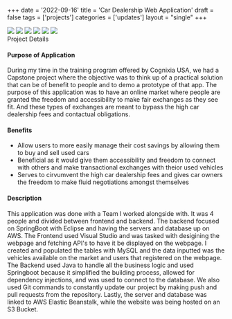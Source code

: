 +++
date = '2022-09-16'
title = 'Car Dealership Web Application'
draft = false
tags = ['projects']
categories = ['updates']
layout = "single"
+++

<section class="container">
    <div class="slider-wrapper">
        <div class="slider">
        <img id="Car1" src="https://image-ms.s3.amazonaws.com/Car1.png"></img>
        <img id="Car2" src="https://image-ms.s3.amazonaws.com/Car2.png"></img>
        <img id="Car3" src="https://image-ms.s3.amazonaws.com/Car3.png"></img>
        <img id="Car4" src="https://image-ms.s3.amazonaws.com/Car4.png"></img>
        <img id="Car5" src="https://image-ms.s3.amazonaws.com/Car5.png"></img>
        <img id="Car6" src="https://image-ms.s3.amazonaws.com/Car6.png"></img>
        </div>
        <div class="slider-caption" id="caption-Car1" style="display: none;"><p>Home Page</p></div>
        <script>
        document.addEventListener('DOMContentLoaded', function() {
            function showCaptionForHash() {
                // Hide all captions
                document.querySelectorAll('.slider-caption').forEach(function(el) {
                    el.style.display = 'none';
                });
                // Show the caption for the current hash
                var hash = window.location.hash;
                if (hash && hash.startsWith('#Car')) {
                    var caption = document.getElementById('caption-' + hash.substring(1));
                    if (caption) caption.style.display = 'block';
                }
            }
            window.addEventListener('hashchange', showCaptionForHash);
            showCaptionForHash();
        });
        </script>
        <div class="slider-caption" id="caption-Car2" style="display: none;"><p>Login Page</p></div>
        <div class="slider-caption" id="caption-Car3" style="display: none;"><p>Registration Page</p></div>
        <div class="slider-caption" id="caption-Car4" style="display: none;"><p>Table of Available Cars</p></div>
        <div class="slider-caption" id="caption-Car5" style="display: none;"><p>Users Table + Profile Dropdown</p></div>
        <div class="slider-caption" id="caption-Car6" style="display: none;"><p>Form to Register Vehicle into Table</p></div>
        <div class="slider-nav">
            <a href="#Car1"></a>
            <a href="#Car2"></a>
            <a href="#Car3"></a>
            <a href="#Car4"></a>
            <a href="#Car5"></a>
            <a href="#Car6"></a>
    </div>
</section>

<div class="trait-box" onclick="toggleTrait(this)">
  <div class="trait-header">Project Details</div>
  <div class="trait-content">
   <h4>Purpose of Application</h4>
        <p>During my time in the training program offered by Cognixia USA, we had a Capstone project where the objective was to think up of a practical solution that can be of benefit to people and to demo a prototype of that app. 
        The purpose of this application was to have an online market where people are granted the freedom and accessibility to make fair exchanges as they see fit. And these types of exchanges are meant to bypass the high car dealership fees and contactual obligations.   </p>
        <h4>Benefits</h4>
        <ul>
        <li>Allow users to more easily manage their cost savings by allowing them to buy and sell used cars</li>
        <li> Beneficial as it would give them accessibility and freedom to connect with others and make transactional exchanges with theior used vehicles</li>
        <li>Serves to cirvumvent the high car dealership fees and gives car owners the freedom to make fluid negotiations amongst themselves</li>
        </ul>
        <h4>Description</h4>
        <p>This application was done with a Team I worked alongside with. It was 4 people and divided between frontend and backend. The backend focused on SpringBoot with Eclipse and having the servers and database up on AWS. 
        The Frontend used Visual Studio and was tasked with desigining the webpage and fetching API's to have it be displayed on the webpage. 
        I created and populated the tables with MySQL and the data inputted was the vehicles available on the market and users that registered on the webpage. 
        The Backend used Java to handle all the business logic and used Springboot because it simplified the building process, allowed for dependency injections, and was used to connect to the database.
        We also used Git commands to constantly update our project by making push and pull requests from the repository. Lastly, the server and database was linked to AWS Elastic Beanstalk, while the website was being hosted on an S3 Bucket. </p>
    </div>
</div> 


<script src="/js/custom.js" defer></script>
